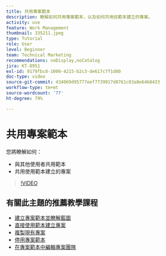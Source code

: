```yaml
---
title: 共用專案範本
description: 瞭解如何共用專案範本，以及如何共用從範本建立的專案。
activity: use
feature: Work Management
thumbnail: 335211.jpeg
type: Tutorial
role: User
level: Beginner
team: Technical Marketing
recommendations: noDisplay,noCatalog
jira: KT-8951
exl-id: 9179fbc8-1000-4215-b2c3-de617c7f1d80
doc-type: video
source-git-commit: 434069d95777eef7739917d8761c03a8e64b8433
workflow-type: tm+mt
source-wordcount: '77'
ht-degree: 79%

---
```


# 共用專案範本

您將瞭解如何：

* 與其他使用者共用範本
* 共用使用範本建立的專案

>[!VIDEO](https://video.tv.adobe.com/v/335211/?quality=12&learn=on)

## 有關此主題的推薦教學課程

* [建立專案範本並瞭解藍圖](/help/manage-work/create-and-manage-project-templates/create-a-project-template.md)
* [直接使用範本建立專案](/help/manage-work/create-and-manage-project-templates/create-a-project-directly-from-a-template.md)
* [複製現有專案](/help/manage-work/manage-projects/copy-an-existing-project.md)
* [停用專案範本](/help/manage-work/create-and-manage-project-templates/deactivate-a-project-template.md)
* [在專案範本中編輯專案團隊](/help/manage-work/create-and-manage-project-templates/edit-the-project-team-in-a-project-template.md)
